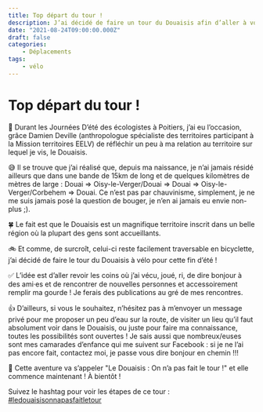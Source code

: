 ```yaml
---
title: Top départ du tour !
description: J’ai décidé de faire un tour du Douaisis afin d’aller à votre rencontre, on se retrouve sur la route ?
date: "2021-08-24T09:00:00.000Z"
draft: false
categories:
    - Déplacements
tags:
    - vélo
---
```


# Top départ du tour !

🌻 Durant les Journées D’été des écologistes à Poitiers, j’ai eu l’occasion, grâce Damien Deville (anthropologue spécialiste des territoires participant à la Mission territoires EELV) de réfléchir un peu à ma relation au territoire sur lequel je vis, le Douaisis.

😅 Il se trouve que j’ai réalisé que, depuis ma naissance, je n’ai jamais résidé ailleurs que dans une bande de 15km de long et de quelques kilomètres de mètres de large : Douai => Oisy-le-Verger/Douai => Douai => Oisy-le-Verger/Corbehem => Douai. Ce n’est pas par chauvinisme, simplement, je ne me suis jamais posé la question de bouger, je n’en ai jamais eu envie non-plus ;).

🍀 Le fait est que le Douaisis est un magnifique territoire inscrit dans un belle région où la plupart des gens sont accueillants.

🚲 Et comme, de surcroît, celui-ci reste facilement traversable en bicyclette, j’ai décidé de faire le tour du Douaisis à vélo pour cette fin d’été !

✅ L’idée est d’aller revoir les coins où j’ai vécu, joué, ri, de dire bonjour à des ami·es et de rencontrer de nouvelles personnes et accessoirement remplir ma gourde ! Je ferais des publications au gré de mes rencontres.

👍 D’ailleurs, si vous le souhaitez, n’hésitez pas à m’envoyer un message privé pour me proposer un peu d’eau sur la route, de visiter un lieu qu’il faut absolument voir dans le Douaisis, ou juste pour faire ma connaissance, toutes les possibilités sont ouvertes ! Je sais aussi que nombreux/euses sont mes camarades d’enfance qui me suivent sur Facebook : si je ne l’ai pas encore fait, contactez moi, je passe vous dire bonjour en chemin !!!

📢 Cette aventure va s’appeler "Le Douaisis : On n’a pas fait le tour !" et elle commence maintenant ! À bientôt !

Suivez le hashtag pour voir les étapes de ce tour : [#ledouaisisonnapasfaitletour](https://www.facebook.com/hashtag/ledouaisisonnapasfaitletour)
